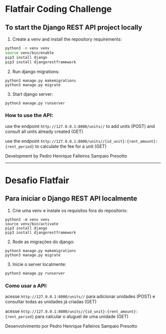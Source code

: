 # Flatfair Coding Challenge

## To start the Django REST API project locally

1. Create a venv and install the repository requirements:

```sh
python3 -m venv venv
source venv/bin/enable
pip3 install django
pip3 install djangorestframework
```

2. Run django migrations:

```
python3 manage.py makemigrations
python3 manage.py migrate
```

3. Start django server:

```
python3 manage.py runserver
```


### How to use the API:

use the endpoint ```http://127.0.0.1:8000/units//``` to add units (POST) and consult all units already created (GET)

use the endpoint ```http://127.0.0.1:8000/units//{id_unit}:{rent_amount}:{rent_period}``` to calculate the fee for a unit (GET)

Development by Pedro Henrique Falleiros Sampaio Presotto

---

# Desafio Flatfair

## Para iniciar o Django REST API localmente

1. Crie uma venv e instale os requisitos fora do repositorio:

```
python3 -m venv venv
source venv/bin/activate
pip3 install django
pip3 install djangorestframework
```

2. Rode as migrações do django:

```
python3 manage.py makemigrations
python3 manage.py migrate
```


3. Inicie o server localmente:

```
python3 manage.py runserver
```

### Como usar a API:

acesse ```http://127.0.0.1:8000/units//``` para adicionar unidades (POST) e consultar todas as unidades já criadas (GET)

acesse ```http://127.0.0.1:8000/units//{id_unit}:{rent_amount}:{rent_period}``` para calcular o aluguel de uma unidade (GET)

Desenvolvimento por Pedro Henrique Falleiros Sampaio Presotto
